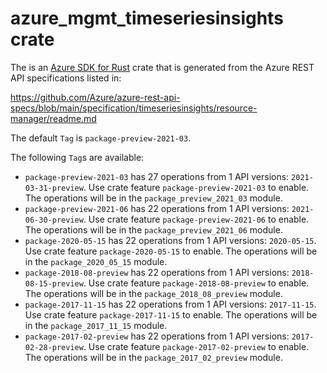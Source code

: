 # azure_mgmt_timeseriesinsights crate

The is an [Azure SDK for Rust](https://github.com/Azure/azure-sdk-for-rust) crate that is generated from the Azure REST API specifications listed in:

https://github.com/Azure/azure-rest-api-specs/blob/main/specification/timeseriesinsights/resource-manager/readme.md

The default `Tag` is `package-preview-2021-03`.

The following `Tag`s are available:

- `package-preview-2021-03` has 27 operations from 1 API versions: `2021-03-31-preview`. Use crate feature `package-preview-2021-03` to enable. The operations will be in the `package_preview_2021_03` module.
- `package-preview-2021-06` has 22 operations from 1 API versions: `2021-06-30-preview`. Use crate feature `package-preview-2021-06` to enable. The operations will be in the `package_preview_2021_06` module.
- `package-2020-05-15` has 22 operations from 1 API versions: `2020-05-15`. Use crate feature `package-2020-05-15` to enable. The operations will be in the `package_2020_05_15` module.
- `package-2018-08-preview` has 22 operations from 1 API versions: `2018-08-15-preview`. Use crate feature `package-2018-08-preview` to enable. The operations will be in the `package_2018_08_preview` module.
- `package-2017-11-15` has 22 operations from 1 API versions: `2017-11-15`. Use crate feature `package-2017-11-15` to enable. The operations will be in the `package_2017_11_15` module.
- `package-2017-02-preview` has 22 operations from 1 API versions: `2017-02-28-preview`. Use crate feature `package-2017-02-preview` to enable. The operations will be in the `package_2017_02_preview` module.